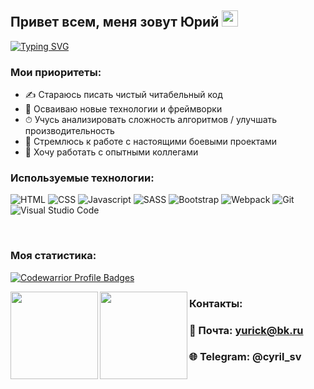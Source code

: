 ## Привет всем, меня зовут Юрий <img src="https://github.com/blackcater/blackcater/raw/main/images/Hi.gif" height="26"/>

[![Typing SVG](https://readme-typing-svg.herokuapp.com?size=22&duration=3500&color=000000&width=500&height=40&lines=%D0%AF+Junior+front-end+%D1%80%D0%B0%D0%B7%D1%80%D0%B0%D0%B1%D0%BE%D1%82%D1%87%D0%B8%D0%BA)](https://git.io/typing-svg)

### Мои приоритеты:
- ✍ Стараюсь писать чистый читабельный код
- 🚀 Осваиваю новые технологии и фреймворки
- ⏱ Учусь анализировать сложность алгоритмов / улучшать производительность
- 🎯 Стремлюсь к работе с настоящими боевыми проектами
- 🔞 Хочу работать с опытными коллегами

### Используемые технологии: 
![HTML](https://img.shields.io/badge/-HTML-0d1117?style=for-the-badge&logo=html5)
![CSS](https://img.shields.io/badge/-CSS-0d1117?style=for-the-badge&logo=css3)
![Javascript](https://img.shields.io/badge/-Javascript-0d1117?style=for-the-badge&logo=Javascript)
![SASS](https://img.shields.io/badge/-SASS-0d1117?style=for-the-badge&logo=sass)
![Bootstrap](https://img.shields.io/badge/-Bootstrap-0d1117?style=for-the-badge&logo=bootstrap)
![Webpack](https://img.shields.io/badge/-Webpack-0d1117?style=for-the-badge&logo=Webpack)
![Git](https://img.shields.io/badge/git-0d1117?style=for-the-badge&logo=git)
![Visual Studio Code](https://img.shields.io/badge/VScode-0d1117?style=for-the-badge&logo=visual-studio-code)

<br>

### Моя статистика:
[![Codewarrior Profile Badges](https://www.codewars.com/users/Yurick/badges/large)](https://www.codewars.com/users/Yurick)

<div>
<a href="https://github-readme-stats.vercel.app/api?username=Yurick78&hide=contribs&show_icons=true">
  <img  align="left" height="140" src="https://github-readme-stats.vercel.app/api?username=Yurick78&hide=contribs&show_icons=true&theme=react" />
</a>
<a href="https://github-readme-stats.vercel.app/api/top-langs/?username=Yurick78&layout=compact">
  <img align="left" height="140" src="https://github-readme-stats.vercel.app/api/top-langs/?username=Yurick78&layout=compact&theme=react" />
</a>
</div>

### Контакты:
### 📧 Почта: yurick@bk.ru
### 🌐 Telegram: @cyril_sv
